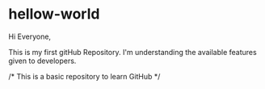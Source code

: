 # hellow-world

Hi Everyone,

This is my first gitHub Repository. I'm understanding the available features given to developers.

/*
This is a basic repository to learn GitHub
*/
